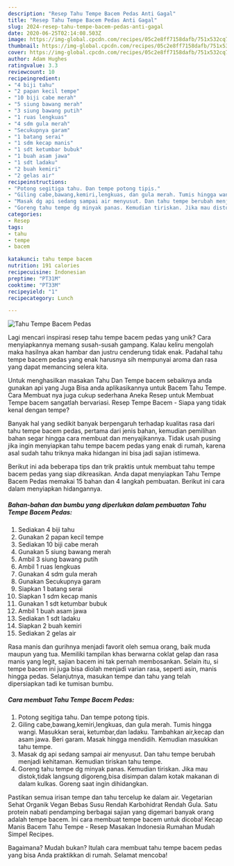 ```yaml
---
description: "Resep Tahu Tempe Bacem Pedas Anti Gagal"
title: "Resep Tahu Tempe Bacem Pedas Anti Gagal"
slug: 2024-resep-tahu-tempe-bacem-pedas-anti-gagal
date: 2020-06-25T02:14:08.503Z
image: https://img-global.cpcdn.com/recipes/05c2e8ff7158dafb/751x532cq70/tahu-tempe-bacem-pedas-foto-resep-utama.jpg
thumbnail: https://img-global.cpcdn.com/recipes/05c2e8ff7158dafb/751x532cq70/tahu-tempe-bacem-pedas-foto-resep-utama.jpg
cover: https://img-global.cpcdn.com/recipes/05c2e8ff7158dafb/751x532cq70/tahu-tempe-bacem-pedas-foto-resep-utama.jpg
author: Adam Hughes
ratingvalue: 3.3
reviewcount: 10
recipeingredient:
- "4 biji tahu"
- "2 papan kecil tempe"
- "10 biji cabe merah"
- "5 siung bawang merah"
- "3 siung bawang putih"
- "1 ruas lengkuas"
- "4 sdm gula merah"
- "Secukupnya garam"
- "1 batang serai"
- "1 sdm kecap manis"
- "1 sdt ketumbar bubuk"
- "1 buah asam jawa"
- "1 sdt ladaku"
- "2 buah kemiri"
- "2 gelas air"
recipeinstructions:
- "Potong segitiga tahu. Dan tempe potong tipis."
- "Giling cabe,bawang,kemiri,lengkuas, dan gula merah. Tumis hingga wangi. Masukkan serai, ketumbar,dan ladaku. Tambahkan air,kecap dan asam jawa. Beri garam. Masak hingga mendidih. Kemudian masukkan tahu tempe."
- "Masak dg api sedang sampai air menyusut. Dan tahu tempe berubah menjadi kehitaman. Kemudian tiriskan tahu tempe."
- "Goreng tahu tempe dg minyak panas. Kemudian tiriskan. Jika mau distok,tidak langsung digoreng,bisa disimpan dalam kotak makanan di dalam kulkas. Goreng saat ingin dihidangkan."
categories:
- Resep
tags:
- tahu
- tempe
- bacem

katakunci: tahu tempe bacem 
nutrition: 191 calories
recipecuisine: Indonesian
preptime: "PT31M"
cooktime: "PT33M"
recipeyield: "1"
recipecategory: Lunch

---
```



![Tahu Tempe Bacem Pedas](https://img-global.cpcdn.com/recipes/05c2e8ff7158dafb/751x532cq70/tahu-tempe-bacem-pedas-foto-resep-utama.jpg)

Lagi mencari inspirasi resep tahu tempe bacem pedas yang unik? Cara menyiapkannya memang susah-susah gampang. Kalau keliru mengolah maka hasilnya akan hambar dan justru cenderung tidak enak. Padahal tahu tempe bacem pedas yang enak harusnya sih mempunyai aroma dan rasa yang dapat memancing selera kita.

Untuk menghasilkan masakan Tahu Dan Tempe bacem sebaiknya anda gunakan api yang Juga Bisa anda aplikasikannya untuk Bacem Tahu Tempe. Cara Membuat nya juga cukup sederhana Aneka Resep untuk Membuat Tempe bacem sangatlah bervariasi. Resep Tempe Bacem - Siapa yang tidak kenal dengan tempe?

Banyak hal yang sedikit banyak berpengaruh terhadap kualitas rasa dari tahu tempe bacem pedas, pertama dari jenis bahan, kemudian pemilihan bahan segar hingga cara membuat dan menyajikannya. Tidak usah pusing jika ingin menyiapkan tahu tempe bacem pedas yang enak di rumah, karena asal sudah tahu triknya maka hidangan ini bisa jadi sajian istimewa.


Berikut ini ada beberapa tips dan trik praktis untuk membuat tahu tempe bacem pedas yang siap dikreasikan. Anda dapat menyiapkan Tahu Tempe Bacem Pedas memakai 15 bahan dan 4 langkah pembuatan. Berikut ini cara dalam menyiapkan hidangannya.

<!--inarticleads1-->

##### Bahan-bahan dan bumbu yang diperlukan dalam pembuatan Tahu Tempe Bacem Pedas:

1. Sediakan 4 biji tahu
1. Gunakan 2 papan kecil tempe
1. Sediakan 10 biji cabe merah
1. Gunakan 5 siung bawang merah
1. Ambil 3 siung bawang putih
1. Ambil 1 ruas lengkuas
1. Gunakan 4 sdm gula merah
1. Gunakan Secukupnya garam
1. Siapkan 1 batang serai
1. Siapkan 1 sdm kecap manis
1. Gunakan 1 sdt ketumbar bubuk
1. Ambil 1 buah asam jawa
1. Sediakan 1 sdt ladaku
1. Siapkan 2 buah kemiri
1. Sediakan 2 gelas air


Rasa manis dan gurihnya menjadi favorit oleh semua orang, baik muda maupun yang tua. Memiliki tampilan khas berwarna coklat gelap dan rasa manis yang legit, sajian bacem ini tak pernah membosankan. Selain itu, si tempe bacem ini juga bisa diolah menjadi varian rasa, seperti asin, manis hingga pedas. Selanjutnya, masukan tempe dan tahu yang telah dipersiapkan tadi ke tumisan bumbu. 

<!--inarticleads2-->

##### Cara membuat Tahu Tempe Bacem Pedas:

1. Potong segitiga tahu. Dan tempe potong tipis.
1. Giling cabe,bawang,kemiri,lengkuas, dan gula merah. Tumis hingga wangi. Masukkan serai, ketumbar,dan ladaku. Tambahkan air,kecap dan asam jawa. Beri garam. Masak hingga mendidih. Kemudian masukkan tahu tempe.
1. Masak dg api sedang sampai air menyusut. Dan tahu tempe berubah menjadi kehitaman. Kemudian tiriskan tahu tempe.
1. Goreng tahu tempe dg minyak panas. Kemudian tiriskan. Jika mau distok,tidak langsung digoreng,bisa disimpan dalam kotak makanan di dalam kulkas. Goreng saat ingin dihidangkan.


Pastikan semua irisan tempe dan tahu tercelup ke dalam air. Vegetarian Sehat Organik Vegan Bebas Susu Rendah Karbohidrat Rendah Gula. Satu protein nabati pendamping berbagai sajian yang digemari banyak orang adalah tempe bacem. Ini cara membuat tempe bacem untuk dicoba! Kecap Manis Bacem Tahu Tempe - Resep Masakan Indonesia Rumahan Mudah Simpel Recipes. 

Bagaimana? Mudah bukan? Itulah cara membuat tahu tempe bacem pedas yang bisa Anda praktikkan di rumah. Selamat mencoba!
